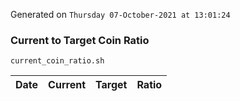 Generated on `Thursday 07-October-2021 at 13:01:24`

### Current to Target Coin Ratio
`current_coin_ratio.sh`

Date|Current|Target|Ratio
---|---|---|---
